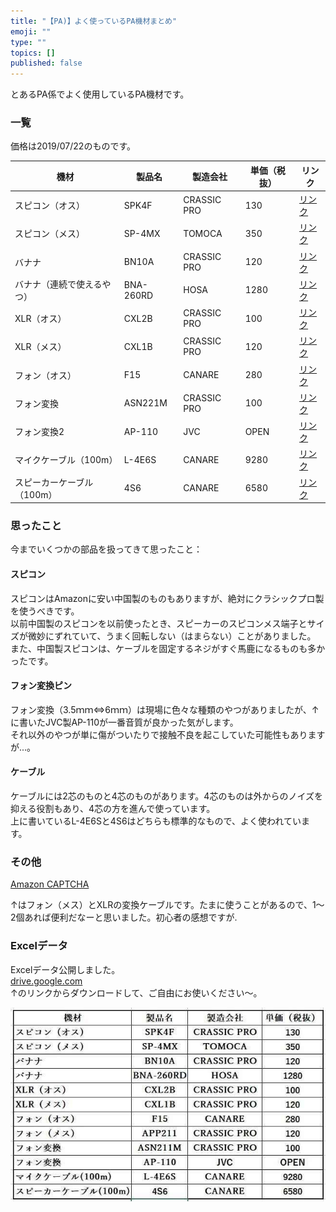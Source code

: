 ```yaml
---
title: "【PA)】よく使っているPA機材まとめ"
emoji: ""
type: ""
topics: []
published: false
---
```


とあるPA係でよく使用しているPA機材です。

### 一覧

価格は2019/07/22のものです。

| 機材              | 製品名       | 製造会社        | 単価（税抜） | リンク                                                                                |
| --------------- | --------- | ----------- | ------ | ---------------------------------------------------------------------------------- |
| スピコン（オス）        | SPK4F     | CRASSIC PRO | 130    | [リンク](https://www.soundhouse.co.jp/products/detail/item/260830/)                   |
| スピコン（メス）        | SP-4MX    | TOMOCA      | 350    | [リンク](https://www.soundhouse.co.jp/products/detail/item/176524/)                   |
| バナナ             | BN10A     | CRASSIC PRO | 120    | [リンク](https://www.soundhouse.co.jp/products/detail/item/24915/)                    |
| バナナ（連続で使えるやつ）   | BNA-260RD | HOSA        | 1280   | [リンク](https://www.soundhouse.co.jp/products/detail/item/43794/)                    |
| XLR（オス）         | CXL2B     | CRASSIC PRO | 100    | [リンク](https://www.soundhouse.co.jp/products/detail/item/137116/)                   |
| XLR（メス）         | CXL1B     | CRASSIC PRO | 120    | [リンク](https://www.soundhouse.co.jp/products/detail/item/137115/)                   |
| フォン（オス）         | F15       | CANARE      | 280    | [リンク](https://www.soundhouse.co.jp/products/detail/item/22838/)                    |
| フォン変換           | ASN221M   | CRASSIC PRO | 100    | [リンク](https://www.soundhouse.co.jp/products/detail/item/95503/)                    |
| フォン変換2          | AP-110    | JVC         | OPEN   | [リンク](https://www.amazon.co.jp/JVCケンウッド-Victor-標準ジャック-ミニプラグ-AP-110A/dp/B00009VTR6) |
| マイクケーブル（100m）   | L-4E6S    | CANARE      | 9280   | [リンク](https://www.soundhouse.co.jp/products/detail/item/113316/)                   |
| スピーカーケーブル（100m） | 4S6       | CANARE      | 6580   | [リンク](https://www.soundhouse.co.jp/products/detail/item/21332/)                    |

### 思ったこと

今までいくつかの部品を扱ってきて思ったこと：

#### スピコン

スピコンはAmazonに安い中国製のものもありますが、絶対にクラシックプロ製を使うべきです。  
以前中国製のスピコンを以前使ったとき、スピーカーのスピコンメス端子とサイズが微妙にずれていて、うまく回転しない（はまらない）ことがありました。  
また、中国製スピコンは、ケーブルを固定するネジがすぐ馬鹿になるものも多かったです。  
  
#### フォン変換ピン

フォン変換（3.5ｍｍ⇔6ｍｍ）は現場に色々な種類のやつがありましたが、↑に書いたJVC製AP-110が一番音質が良かった気がします。  
それ以外のやつが単に傷がついたりで接触不良を起こしていた可能性もありますが...。  
  
#### ケーブル

ケーブルには2芯のものと4芯のものがあります。4芯のものは外からのノイズを抑える役割もあり、4芯の方を進んで使っています。  
上に書いているL-4E6Sと4S6はどちらも標準的なもので、よく使われています。  
  
  
### その他

[Amazon CAPTCHA](https://www.amazon.co.jp/TECH-変換コード-モノラルフォン-→XLR-MT-40M/dp/B00VT4UKPQ/ref=sr%5F1%5F6?hvadid=336924298270&hvdev=c&jp-ad-ap=0&keywords=%E3%83%A1%E3%82%B9+%E3%83%95%E3%82%A9%E3%83%B3&qid=1563779700&s=musical-instruments&sr=1-6)  
  
↑はフォン（メス）とXLRの変換ケーブルです。たまに使うことがあるので、1～2個あれば便利だなーと思いました。初心者の感想ですが.  
  
  
### Excelデータ

Excelデータ公開しました。  
[drive.google.com](https://drive.google.com/file/d/1a6y%5Fx0VOSco6pSC9D2T0hPU%5F2yxOR7wK/view?usp=sharing)  
↑のリンクからダウンロードして、ご自由にお使いください～。

  
![f:id:pythonjacascript:20190722163040j:plain](/images/ppythonjacascript2019072220190722163040.jpg "f:id:pythonjacascript:20190722163040j:plain")
